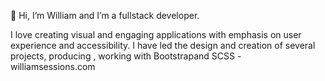 👋 Hi, I’m William and I’m a fullstack developer.


I love creating visual and engaging applications with emphasis on user experience and accessibility. I have led the design and creation of several projects, producing , working with Bootstrapand SCSS - williamsessions.com


